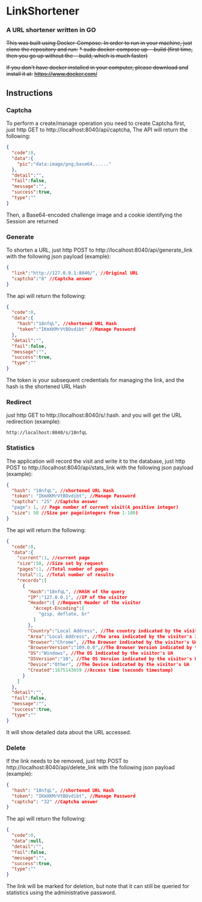 # LinkShortener
### A URL shortener written in GO

~~This was built using Docker-Compose. In order to run in your machine, just clone the repository and run:~~
~~* sudo docker-compose up --build (first time, then you go up without the --build, which is much faster)~~

~~If you don't have docker installed in your computer, please download and install it at:~~
~~https://www.docker.com/~~

## Instructions
### Captcha

To perform a create/manage operation you need to create Captcha first, just http GET to http://localhost:8040/api/captcha, The API will return the following:
```json
{
  "code":0,
  "data":{
    "pic":"data:image/png;base64,....."
  },
  "detail":"",
  "fail":false,
  "message":"",
  "success":true,
  "type":""
}
```

Then, a Base64-encoded challenge image and a cookie identifying the Session are returned

### Generate

To shorten a URL, just http POST to http://localhost:8040/api/generate_link with the following json payload (example):

```json
{
  "link":"http://127.0.0.1:8040/", //Original URL
  "captcha":"8" //Captcha answer
}
```

The api will return the following:

```json
{
  "code":0,
  "data":{
    "hash":"18nfqL", //shortened URL Hash
    "token":"IKmXKMrVtBOvdibt" //Manage Password
  },
  "detail":"",
  "fail":false,
  "message":"",
  "success":true,
  "type":""
}
```

The token is your subsequent credentials for managing the link, and the hash is the shortened URL Hash

### Redirect

just http GET to http://localhost:8040/s/:hash. and you will get the URL redirection (example):
```
http://localhost:8040/s/18nfqL
```


### Statistics

The application will record the visit and write it to the database, just http POST to http://localhost:8040/api/stats_link with the following json payload (example):

```json
{
  "hash": "18nfqL", //shortened URL Hash
  "token": "IKmXKMrVtBOvdibt", //Manage Password
  "captcha": "25" //Captcha answer
  "page": 1, // Page number of current visit(A positive integer)
  "size": 50 //Size per page(integers from 1-100)
}
```
The api will return the following:

```json
{
  "code":0,
  "data":{
    "current":1, //current page
    "size":50, //Size set by request
    "pages":1, //Total number of pages
    "total":1, //Total number of results
    "records":[
      {
        "Hash":"18nfqL", //HASH of the query
        "IP":"127.0.0.1", //IP of the visitor
        "Header":{ //Request Header of the visitor
          "Accept-Encoding":[
            "gzip, deflate, br"
          ]
        },
        "Country":"Local Address", //The country indicated by the visitor's IP
        "Area":"Local Address", //The area indicated by the visitor's IP
        "Browser":"Chrome", //The Browser indicated by the visitor's UA
        "BrowserVersion":"109.0.0",//The Browser Version indicated by the visitor's UA
        "OS":"Windows", //The OS indicated by the visitor's UA
        "OSVersion":"10", //The OS Version indicated by the visitor's UA
        "Device":"Other", //The Device indicated by the visitor's UA
        "Created":1675143659 //Access time (seconds timestamp)
      }
    ]
  },
  "detail":"",
  "fail":false,
  "message":"",
  "success":true,
  "type":""
}
```
It will show detailed data about the URL accessed.

### Delete
If the link needs to be removed, just http POST to http://localhost:8040/api/delete_link with the following json payload (example):

```json
{
  "hash": "18nfqL", //shortened URL Hash
  "token": "IKmXKMrVtBOvdibt", //Manage Password
  "captcha": "32" //Captcha answer
}
```
The api will return the following:

```json
{
  "code":0,
  "data":null,
  "detail":"",
  "fail":false,
  "message":"",
  "success":true,
  "type":""
}
```
The link will be marked for deletion, but note that it can still be queried for statistics using the administrative password.

